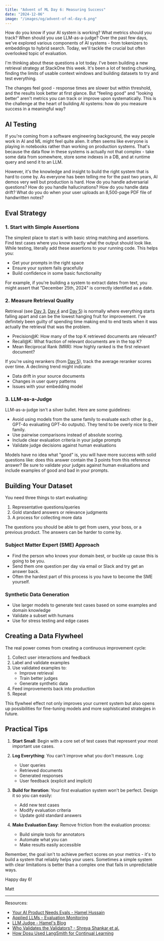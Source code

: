 ```yaml
---
title: "Advent of ML Day 6: Measuring Success"
date: "2024-12-06"
image: "/images/og/advent-of-ml-day-6.png"
---
```


How do you know if your AI system is working? What metrics should you track? When should you use LLM-as-a-judge? Over the past few days, we've explored various components of AI systems - from tokenizers to embeddings to hybrid search. Today, we'll tackle the crucial but often overlooked topic of evaluation.

I'm thinking about these questions a lot today. I've been building a new retrieval strategy at StackOne this week. It's been a lot of testing chunking, finding the limits of usable context windows and building datasets to try and test everything.

The changes feel good - response times are slower but within threshold, and the results look better at first glance. But "feeling good" and "looking better" aren't metrics you can track or improve upon systematically. This is the challenge at the heart of building AI systems: how do you measure success in a meaningful way?

## AI Testing

If you're coming from a software engineering background, the way people work in AI and ML might feel quite alien. It often seems like everyone is playing in notebooks rather than working on production systems. That's because the data flow in these systems is actually not that complex - take some data from somewhere, store some indexes in a DB, and at runtime query and send it to an LLM.

However, it's the knowledge and insight to build the right system that is hard to come by. As everyone has been telling me for the past two years, AI demos very well but production is hard. How do you handle adversarial questions? How do you handle hallucinations? How do you handle data drift? What do you do when your user uploads an 8,500-page PDF file of handwritten notes?

## Eval Strategy

### 1. Start with Simple Assertions

The simplest place to start is with basic string matching and assertions. Find test cases where you know exactly what the output should look like. While testing, literally add these assertions to your running code. This helps you:

- Get your prompts in the right space
- Ensure your system fails gracefully
- Build confidence in some basic functionality

For example, if you're building a system to extract dates from text, you might assert that "December 25th, 2024" is correctly identified as a date.

### 2. Measure Retrieval Quality

Retrieval (see [Day 3](./advent-of-ml-day-3.md), [Day 4](./advent-of-ml-day-4.md) and [Day 5](./advent-of-ml-day-5.md)) is normally where everything starts falling apart and can be the lowest hanging fruit for improvement. I've definitely been guilty of spending time making end to end tests when it was actually the retrieval that was the problem.

- Precision@K: How many of the top K retrieved documents are relevant?
- Recall@K: What fraction of relevant documents are in the top K?
- Mean Reciprocal Rank (MRR): How highly ranked is the first relevant document?

If you're using rerankers (from [Day 5](./advent-of-ml-day-5.md)), track the average reranker scores over time. A declining trend might indicate:

- Data drift in your source documents
- Changes in user query patterns
- Issues with your embedding model

### 3. LLM-as-a-Judge

LLM-as-a-judge isn't a silver bullet. Here are some guidelines:

- Avoid using models from the same family to evaluate each other (e.g., GPT-4o evaluating GPT-4o outputs). They tend to be overly nice to their family.
- Use pairwise comparisons instead of absolute scoring.
- Include clear evaluation criteria in your judge prompts
- Validate judge decisions against human evaluations

Models have no idea what "good" is, you will have more success with solid questions like: does this answer contain the 3 points from this reference answer? Be sure to validate your judges against human evaluations and include examples of good and bad in your prompts.

## Building Your Dataset

You need three things to start evaluating:

1. Representative questions/queries
2. Gold standard answers or relevance judgments
3. A process for collecting more data

The questions you should be able to get from users, your boss, or a previous product. The answers can be harder to come by.

### Subject Matter Expert (SME) Approach

- Find the person who knows your domain best, or buckle up cause this is going to be you.
- Send them one question per day via email or Slack and try get an answer back.
- Often the hardest part of this process is you have to become the SME yourself.

### Synthetic Data Generation

- Use larger models to generate test cases based on some examples and domain knowledge
- Validate a subset with humans
- Use for stress testing and edge cases

## Creating a Data Flywheel

The real power comes from creating a continuous improvement cycle:

1. Collect user interactions and feedback
2. Label and validate examples
3. Use validated examples to:
   - Improve retrieval
   - Train better judges
   - Generate synthetic data
4. Feed improvements back into production
5. Repeat

This flywheel effect not only improves your current system but also opens up possibilities for fine-tuning models and more sophisticated strategies in future.

## Practical Tips

1. **Start Small**: Begin with a core set of test cases that represent your most important use cases.

2. **Log Everything**: You can't improve what you don't measure. Log:

   - User queries
   - Retrieved documents
   - Generated responses
   - User feedback (explicit and implicit)

3. **Build for Iteration**: Your first evaluation system won't be perfect. Design it so you can easily:

   - Add new test cases
   - Modify evaluation criteria
   - Update gold standard answers

4. **Make Evaluation Easy**: Remove friction from the evaluation process:
   - Build simple tools for annotators
   - Automate what you can
   - Make results easily accessible

Remember, the goal isn't to achieve perfect scores on your metrics - it's to build a system that reliably helps your users. Sometimes a simple system with clear limitations is better than a complex one that fails in unpredictable ways.

Happy day 6!

Matt

---

Resources:

- [Your AI Product Needs Evals - Hamel Hussain](https://hamel.dev/blog/posts/evals/)
- [Applied LLMs - Evaluation Monitoring](https://applied-llms.org/#evaluation-monitoring)
- [LLM Judge - Hamel's Blog](https://hamel.dev/blog/posts/llm-judge/)
- [Who Validates the Validators? - Shreya Shankar et al.](https://arxiv.org/abs/2404.12272)
- [How Dosu Used LangSmith for Continual Learning](https://blog.langchain.dev/dosu-langsmith-no-prompt-eng/)
